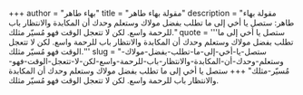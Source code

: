 +++
author = "بهاء طاهر"
title = "مقولة بهاء طاهر"
description = "مقولة بهاء طاهر: ستصل يا أخي إلى ما تطلب بفضل مولاك وستعلم وحدك أن المكابدة والانتظار باب للرحمة واسع. لكن لا تتعجل الوقت فهو مُسيّر مثلك."
quote = '''ستصل يا أخي إلى ما تطلب بفضل مولاك وستعلم وحدك أن المكابدة والانتظار باب للرحمة واسع. لكن لا تتعجل الوقت فهو مُسيّر مثلك.''' 
slug = "ستصل-يا-أخي-إلى-ما-تطلب-بفضل-مولاك-وستعلم-وحدك-أن-المكابدة-والانتظار-باب-للرحمة-واسع-لكن-لا-تتعجل-الوقت-فهو-مُسيّر-مثلك"
+++
ستصل يا أخي إلى ما تطلب بفضل مولاك وستعلم وحدك أن المكابدة والانتظار باب للرحمة واسع. لكن لا تتعجل الوقت فهو مُسيّر مثلك.
